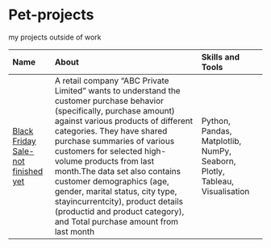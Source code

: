 # Pet-projects
my projects outside of  work

| Name | About| Skills and Tools |
| :-------------------- | :--------------------- |:---------------------------|
| [Black Friday Sale- not finished yet](https://github.com/NataliaZhulina/Pet-projects/blob/1809bea85dc83262f070e6edb784d70e7098cb5c/black%20friday%20sales.ipynb) | A retail company “ABC Private Limited” wants to understand the customer purchase behavior (specifically, purchase amount) against various products of different categories. They have shared purchase summaries of various customers for selected high-volume products from last month.The data set also contains customer demographics (age, gender, marital status, city type, stayincurrentcity), product details (productid and product category), and Total purchase amount from last month | Python, Pandas, Matplotlib, NumPy, Seaborn, Plotly, Tableau, Visualisation |
